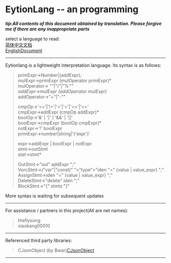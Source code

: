 # EytionLang -- an programming
***tip:All contents of this document obtained by translation. Please forgive me if there are any inappropriate parts***  

select a language to read:  
[简体中文文档](doc/zh-cn.md)  
[EnglishDocument](doc/en-us.md)  
  
---
 
Eytionlang is a lightweight interpretation language. Its syntax is as follows:  
> primExpr->Number|(addExpr);  
> mulExpr->primExpr (mulOperator primExpr)*  
> mulOperator-> "*"|"/"|"%""  
> addExpr->mulExpr (addOperator mulExpr)*  
> addOperator->"+"|"-""  
>   
> cmpOp->'=='|'!='|'>'|'<'|'>='|'<='  
> cmpExpr->addExpr (cmpOp addExpr)*  
> boolOp->'&' | '|' | '&&' | '||'  
> boolExpr->cmpExpr (boolOp cmpExpr)*  
> notExpr->'!' boolExpr  
> primExpr->number|string|'('expr')'  
>   
> expr->addExpr | boolExpr | notExpr  
> stmt->outStmt  
> stat->stmt*  
>   
> OutStmt->"out" addExpr ";"  
> VorcStmt->("var"|"const)" "<"type">"iden "=" (value | value_expr) ";"  
> AssignStmt->iden "=" (value | value_expr) ";"  
> DeleteStmt->"delete" iden ";"  
> BlockStmt->"{" stmts "}"  
> 
More syntax is waiting for subsequent updates  
  
---
  
For assistance / partners in this project(All are net names):
> theflysong  
> xiaokang00010

---  
  
Referenced third party libraries:  
> CJsonObject (by Bwar)[CJsonObject](https://github.com/Bwar/CJsonObject)

---